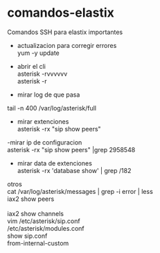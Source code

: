 # comandos-elastix
Comandos SSH para elastix importantes


- actualizacion para corregir errores<br>
yum -y update<br>

- abrir el cli<br>
asterisk -rvvvvvv<br>
asterisk -r<br>

- mirar log de que pasa <br>

tail -n 400 /var/log/asterisk/full<br>

- mirar extenciones<br>
 asterisk -rx "sip show peers"<br>

-mirar ip de configuracion<br>
asterisk -rx "sip show peers" |grep 2958548<br>

- mirar data de extenciones<br>
asterisk -rx 'database show' | grep /182<br>

otros<br>
cat /var/log/asterisk/messages | grep -i error | less<br>
iax2 show peers<br>   
iax2 show channels<br>
vim /etc/asterisk/sip.conf<br>
/etc/asterisk/modules.conf<br>
show sip.conf<br>
from-internal-custom<br>
